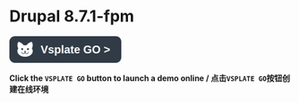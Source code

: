 # Drupal 8.7.1-fpm

<a href="https://www.vsplate.com/?docker-compose=https://github.com/vsplate/dcenvs/drupal/8.7.1-fpm"><img alt="VSPLATE GO" src="https://raw.githubusercontent.com/vsplate/images/master/vsgo_btn.png" width="200px"></a>

**Click the `VSPLATE GO` button to launch a demo online / 点击`VSPLATE GO`按钮创建在线环境**